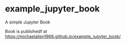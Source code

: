 # example_jupyter_book
A simple Jupyter Book

Book is publsihedf at https://michaelallen1966.github.io/example_jupyter_book/
